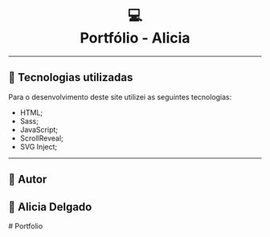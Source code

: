<h1 align="center">
  💻<br>Portfólio - Alicia
</h1>

---

<h2>💼 Tecnologias utilizadas </h2>

Para o desenvolvimento deste site utilizei as seguintes tecnologias:

- HTML;
- Sass;
- JavaScript;
- ScrollReveal;
- SVG Inject;

---

<h2>🦄 Autor</h2>
        <h2>🦄 Alicia Delgado</h2>
#   P o r t f o l i o 
 
 
